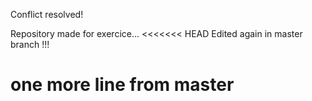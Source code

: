 Conflict resolved!


Repository made for exercice...
<<<<<<< HEAD
Edited again in master branch !!!


one more line from master
=======


